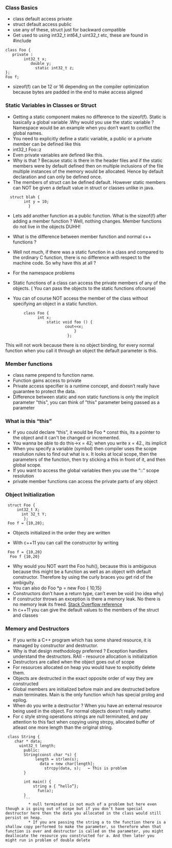 ### Class Basics
* class default access private 
* struct default access public   
* use any of these, struct just for backward compatible 
* Get used to using int32_t int64_t uint32_t etc, these are found in #include <cstdin> 

```
class Foo {
   private : 
        int32_t x;
           double y; 
             static int32_t z;
};
Foo f; 
```
* sizeof(f) can be 12 or 16 depending on the compiler optimization because bytes are padded in the end to make access aligned

### Static Variables in Classes or Struct 
* Getting a static component makes no difference to the sizeof(f). Static is basically a global variable .Why would you use the static variable ? Namespace  would be an example when you don’t want to conflict the global names.  
* You need to explicitly define a static variable, a public or a private member can be defined like this
 * int32_t Foo::z
  * Even private variables are defined like this. 
  * Why is that ? Because static is there in the header files and if the static members were by default defined then on multiple inclusions of the file multiple instances of the memory would be allocated. Hence by default declaration and can only be defined once.  
  * The members of struct can be defined default.  However static members can NOT be given a default value in 
  struct or classes unlike in java. 
  ```
    struct blah { 
          int y = 10; 
            }
```

* Lets add another function as a public function. What is the sizeof(f) after adding a member function ? Well, nothing changes. Member functions do not live in the objects  DUHH!

* What is the difference between member function and normal c++ functions ?  
 * Well not much, if there was a static function in a class and compared to the ordinary C function, there is no difference with respect to the machine code. So why have this at all ? 
  * For the namespace problems 
   * Static functions of a class can access the private members of any of the objects.  ( You can pass the objects to the static functions ofcourse) 
    
  * You can of course NOT access the member of the class without specifying an object in a static function.  
  ```
          class Foo { 
                int x; 
                    static void foo () { 
                            cout<<x; 
                                } 
                             };
```
This will not work because there is no object binding, for every normal function when you call it through an object the default parameter is this.  

### Member functions 
* class name prepend to function name. 
* Function gains access to private 
* Private access specifier is a runtime concept, and doesn’t really have guarantee to protect the data. 
* Difference between static and non static functions is only the implicit parameter "this", you can think of "this" parameter being passed as a parameter 

### What is this “this” 
* If you could declare “this”, it would be Foo * const this, its a pointer to the object and it can't be changed or incremented.  
* You wanna be able to do this->x = 42; when you write x = 42., its implicit 
* When you specify a variable (symbol) then compiler uses the scope resolution rules to find out what is x. It looks at local scope, then the parameters of the function, then try sticking a this in front of it, and then global scope.  
* If you want to access the global variables then you use the “::” scope resolution
* private member functions can access the private parts of any object 

### Object Initialization  
```
 struct Foo { 
     int32_t X; 
       int 32_t Y; 
        };  
 Foo f = {10,20}; 
```
* Objects initialized in the order they are written 
 
* With c++11 you can call the constructor by writing  
```
 Foo f = {10,20} 
  Foo f {10,20} 
  ```
  * Why would you NOT want the Foo huh(), because this is ambiguous because this might be a function as well as an object with default constructor. Therefore by using the curly braces you get rid of the ambiguity.  
  * You can also do Foo *p = new Foo { 10,15} 
  * Constructors don’t have a return type, can’t even be void (no idea why) 
  * If constructor throws an exception is there a memory leak. No there is no memory leak its freed. [Stack Overflow reference](http://stackoverflow.com/questions/1674980/who-deletes-the-memory-allocated-during-a-new-operation-which-has-exception-in) 
  * In c++11 you can give the default values to the members of the struct and classes
### Memory and Destructors 
  * If you write a C++ program which has some shared resource, it is managed by constructor and destructor. 
  * Why is that design methodology preferred ?  Exception handlers understand the destructors. RAII - resource allocation is initialization 
  * Destructors are called when the object goes out of scope 
  * For resources allocated on heap you would have to explicitly delete them.  
  * Objects are destructed in the exact opposite order of way they are constructed 
  * Global members are initialized before main and are destructed before main terminates. Main is the only function which has special prolog and epilog. 
  * When do you write a destructor ? When you have an external resource being used in the object. For normal objects doesn’t really matter.  
  * For c style string operations strings are null terminated, and pay attention to this fact when copying using strcpy, allocated buffer of atleast one more length than the original string.  
  ```
   class String { 
      char * data; 
        uint32_t length; 
          public: 
          String(const char *s) { 
               length = strlen(s); 
                 data = new char[length]; 
                   strcpy(data, s);   ← This is problem 
          }

          int main() { 
              string a { “hello”}; 
                fun(a); 
          }
          ```
            * null terminated is not much of a problem but here even though a is going out of scope but if you don’t have special destructor here then the data you allocated in the class would still persist on heap.  
            * If you are passing the string a to the function there is a shallow copy performed to make the parameter, so therefore when that function is over and destructor is called on the parameter, you might deallocate the resource you constructed for a. And then later you might run in problem of double delete
